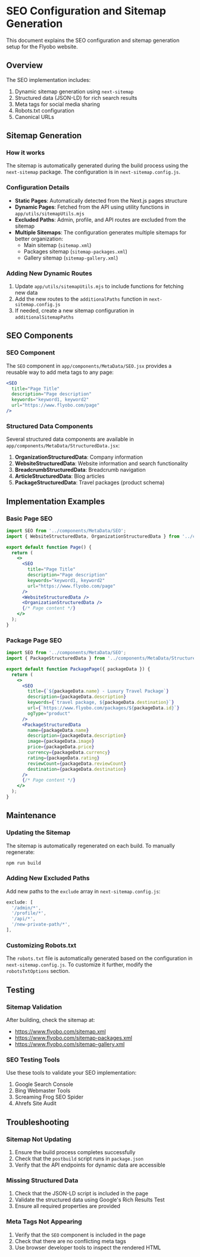 # SEO Configuration and Sitemap Generation

This document explains the SEO configuration and sitemap generation setup for the Flyobo website.

## Overview

The SEO implementation includes:
1. Dynamic sitemap generation using `next-sitemap`
2. Structured data (JSON-LD) for rich search results
3. Meta tags for social media sharing
4. Robots.txt configuration
5. Canonical URLs

## Sitemap Generation

### How it works

The sitemap is automatically generated during the build process using the `next-sitemap` package. The configuration is in `next-sitemap.config.js`.

### Configuration Details

- **Static Pages**: Automatically detected from the Next.js pages structure
- **Dynamic Pages**: Fetched from the API using utility functions in `app/utils/sitemapUtils.mjs`
- **Excluded Paths**: Admin, profile, and API routes are excluded from the sitemap
- **Multiple Sitemaps**: The configuration generates multiple sitemaps for better organization:
  - Main sitemap (`sitemap.xml`)
  - Packages sitemap (`sitemap-packages.xml`)
  - Gallery sitemap (`sitemap-gallery.xml`)

### Adding New Dynamic Routes

1. Update `app/utils/sitemapUtils.mjs` to include functions for fetching new data
2. Add the new routes to the `additionalPaths` function in `next-sitemap.config.js`
3. If needed, create a new sitemap configuration in `additionalSitemapPaths`

## SEO Components

### SEO Component

The `SEO` component in `app/components/MetaData/SEO.jsx` provides a reusable way to add meta tags to any page:

```jsx
<SEO 
  title="Page Title"
  description="Page description"
  keywords="keyword1, keyword2"
  url="https://www.flyobo.com/page"
/>
```

### Structured Data Components

Several structured data components are available in `app/components/MetaData/StructuredData.jsx`:

1. **OrganizationStructuredData**: Company information
2. **WebsiteStructuredData**: Website information and search functionality
3. **BreadcrumbStructuredData**: Breadcrumb navigation
4. **ArticleStructuredData**: Blog articles
5. **PackageStructuredData**: Travel packages (product schema)

## Implementation Examples

### Basic Page SEO

```jsx
import SEO from '../components/MetaData/SEO';
import { WebsiteStructuredData, OrganizationStructuredData } from '../components/MetaData/StructuredData';

export default function Page() {
  return (
    <>
      <SEO 
        title="Page Title"
        description="Page description"
        keywords="keyword1, keyword2"
        url="https://www.flyobo.com/page"
      />
      <WebsiteStructuredData />
      <OrganizationStructuredData />
      {/* Page content */}
    </>
  );
}
```

### Package Page SEO

```jsx
import SEO from '../components/MetaData/SEO';
import { PackageStructuredData } from '../components/MetaData/StructuredData';

export default function PackagePage({ packageData }) {
  return (
    <>
      <SEO 
        title={`${packageData.name} - Luxury Travel Package`}
        description={packageData.description}
        keywords={`travel package, ${packageData.destination}`}
        url={`https://www.flyobo.com/packages/${packageData.id}`}
        ogType="product"
      />
      <PackageStructuredData 
        name={packageData.name}
        description={packageData.description}
        image={packageData.image}
        price={packageData.price}
        currency={packageData.currency}
        rating={packageData.rating}
        reviewCount={packageData.reviewCount}
        destination={packageData.destination}
      />
      {/* Page content */}
    </>
  );
}
```

## Maintenance

### Updating the Sitemap

The sitemap is automatically regenerated on each build. To manually regenerate:

```bash
npm run build
```

### Adding New Excluded Paths

Add new paths to the `exclude` array in `next-sitemap.config.js`:

```js
exclude: [
  '/admin/*',
  '/profile/*',
  '/api/*',
  '/new-private-path/*',
],
```

### Customizing Robots.txt

The `robots.txt` file is automatically generated based on the configuration in `next-sitemap.config.js`. To customize it further, modify the `robotsTxtOptions` section.

## Testing

### Sitemap Validation

After building, check the sitemap at:
- https://www.flyobo.com/sitemap.xml
- https://www.flyobo.com/sitemap-packages.xml
- https://www.flyobo.com/sitemap-gallery.xml

### SEO Testing Tools

Use these tools to validate your SEO implementation:
1. Google Search Console
2. Bing Webmaster Tools
3. Screaming Frog SEO Spider
4. Ahrefs Site Audit

## Troubleshooting

### Sitemap Not Updating

1. Ensure the build process completes successfully
2. Check that the `postbuild` script runs in `package.json`
3. Verify that the API endpoints for dynamic data are accessible

### Missing Structured Data

1. Check that the JSON-LD script is included in the page
2. Validate the structured data using Google's Rich Results Test
3. Ensure all required properties are provided

### Meta Tags Not Appearing

1. Verify that the `SEO` component is included in the page
2. Check that there are no conflicting meta tags
3. Use browser developer tools to inspect the rendered HTML